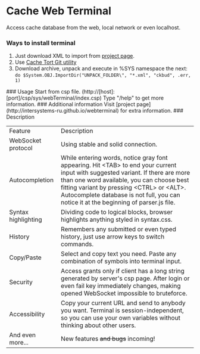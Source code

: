 # Cache Web Terminal
Access cache database from the web, local network or even localhost.
### Ways to install terminal
<OL>
<LI>Just download XML to import from <a href="http://intersystems-ru.github.io/webterminal/#downloads">project page</a>.</LI>
<LI>Use <a href="https://github.com/intersystems-ru/cache-tort-git">Cache Tort Git utility</a></LI>
<LI>Download archive, unpack and execute in %SYS namespace the next: <code>do $System.OBJ.ImportDir("UNPACK_FOLDER\", "*.xml", "ckbud", .err, 1)</code></LI>
</OL>
### Usage
Start from csp file. (http://[host]:[port]/csp/sys/webTerminal/index.csp) Type "/help" to get more information.
### Additional information
Visit [project page](http://intersystems-ru.github.io/webterminal) for extra information.
### Description
<table>
	<tr>
		<td class="hint">Feature</td>
		<td class="hint">Description</td>
	</tr>
	<tr>
		<td class="info">WebSocket protocol</td>
		<td>Using stable and solid connection.</td>
	</tr>
	<tr>
		<td class="info">Autocompletion</td>
		<td>While entering words, notice gray font appearing. Hit &lt;TAB&gt; to end your current input with suggested variant. If there are more than one word available, you can choose best fitting variant by pressing &lt;CTRL&gt; or &lt;ALT&gt;. Autocomplete database is not full, you can notice it at the beginning of parser.js file.</td>
	</tr>
	<tr>
		<td class="info">Syntax highlighting</td>
		<td>Dividing code to logical blocks, browser highlights anything styled in syntax.css.</td>
	</tr>
	<tr>
		<td class="info">History</td>
		<td>Remembers any submitted or even typed history, just use arrow keys to switch commands.</td>
	</tr>
	<tr>
		<td class="info">Copy/Paste</td>
		<td>Select and copy text you need. Paste any combination of symbols into terminal input.</td>
	</tr>
	<tr>
		<td class="info">Security</td>
		<td>Access grants only if client has a long string generated by server's csp page. After login or even fail key immediately changes, making opened WebSocket impossible to bruteforce.</td>
	</tr>
	<tr>
		<td class="info">Accessibility</td>
		<td>Copy your current URL and send to anybody you want. Terminal is session-independent, so you can use your own variables without thinking about other users.</td>
	</tr>
	<tr>
		<td class="info">And even more...</td>
		<td>New features <s>and bugs</s> incoming!</td>
	</tr>
</table>
